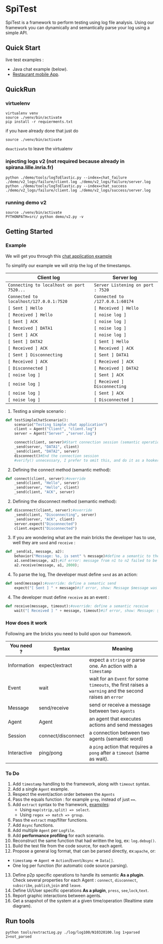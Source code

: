 # SpiTest

SpiTest is a framework to perform testing using log file analysis.
Using our framework you can dynamically and semantically parse your log using a simple API.
## Quick Start

live  test examples :
  - Java chat example (below).
  - [Restaurant mobile App](https://github.com/nsvir/logTest/wiki/Testing-a-mobile-App).

## QuickRun

### virtuelenv
```
virtualenv venv
source ./venv/bin/activate
pip install -r requierments.txt
```
if you have already done that just do
```
source ./venv/bin/activate
```

`deactivate` to leave the virtualenv

### injecting logs v2 (not required because already in spirana.lille.inria.fr)
```
python ./demo/tools/logToElastic.py --index=chat_failure ./demo/v2_logs/failure/client.log ./demo/v2_logs/failure/server.log
python ./demo/tools/logToElastic.py --index=chat_success ./demo/v2_logs/failure/client.log ./demo/v2_logs/success/server.log
```

### running demo v2
```
source ./venv/bin/activate
PYTHONPATH=src/ python demo/v2.py -v
```


## Getting Started
### Example

We will get you through this [chat application example](https://repl.it/Ndgo/2)

To simplify our example we will strip the log of the timestamps.

Client log  |  Server log
--|--
`Connecting to localhost on port 7520...`|`Server Listening on port : 7520`
`Connected to localhost/127.0.0.1:7520`|`Connected to /127.0.0.1:60174`
`[ Sent ] Hello`|`[ Received ] Hello`
`[ Received ] Hello`|`[ noise log ]`
`[ Sent ] ACK`|`[ noise log ]`
`[ Received ] DATA1`|`[ noise log ]`
`[ Sent ] ACK`|`[ noise log ]`
`[ Sent ] DATA2`|`[ Sent ] Hello`
`[ Received ] ACK`|`[ Received ] ACK`
`[ Sent ] Disconnecting`|`[ Sent ] DATA1`
`[ Received ] ACK`|`[ Received ] ACK`
`[ Disconnected ]`|  `[ Received ] DATA2`
  `[ noise log ]` |`[ Sent ] ACK`
  `[ noise log ]` |`[ Received ] Disconnecting`
  `[ noise log ]` |`[ Sent ] ACK`
  `[ noise log ]` |`[ Disconnected ]`

1. Testing a simple scenario :
```python
def testSimpleChatScenario():
    scenario("Testing Simple chat application")
    client = Agent("Client", "client.log")
    server = Agent("Server" ,"server.log")

    connect(client, server)#Start connection session (semantic operation)
    _send(server, "DATA1", client)
    _send(client, "DATA2", server)
    disconnect()#End the connection session
    #verify() unnecessary, I prefer to omit this, and do it as a hooker after each scenario
```
2. Defining the connect method (semantic method):
```python
def connect(client, server):#override
    _send(client, "Hello", server)
    _send(server, "Hello", client)
    _send(client, "ACK", server)
```
2. Defining the disconnect method (semantic method):
```python
def disconnect(client, server):#override
    _send(client, "Disconnecting", server)
    _send(server, "ACK", client)
    server.expect("Disconnected")
    client.expect("Disconnected")
```
3. If you are wondering what are the main bricks the developer has to use, well they are `send` and `receive` :
```python
def _send(a1, message, a2):
    behavior("Message: %s, is sent" % message)#define a semantic to the added behavior
    a1.send(message, a2);#if error: message from n1 to n2 failed to be sent
    a2.receive(message, a1, 2000);
```
4. To parse the log, The developer must define `send` as an action:
```python
def send(message):#override: define a semantic send
    expect("[ Sent ] " + message)#if error, show: Message $message was not sent between $self.source and $self.target.
```
4. The developer must define `receive` as an event :
```python
def receive(message, timeout):#override: define a semantic receive
    wait("[ Received ] " + message, timeout)#if error, show: Message: $message  between $self.source and $self.target, was not received after $timeout ms.
```

### How does it work
Following are the bricks you need to build upon our framework.

You need ?  |  Syntax |  Meaning
--|---|--
Information  | expect/extract  |  expect a `string` or parse one. An action with a `timestamp`
Event  |  wait |  wait for an `Event` for some `timeouts`, the first raises a `warning` and the second raises an `error`
Message  | send/receive  |  send or receive a message between two `Agents`
Agent  |  Agent |  an agent that executes actions and send messages
Session  | connect/disconnect  |  a connection between two agents (semantic word)
Interactive  | ping/pong  |  a `ping` action that requires a `pong` after a `timeout` (same as wait).

### To Do
1.  Add `timestamp` handling to the framework, along with `timeout` syntax.
2. Add a single `Agent` example.
3. Respect the event/action order between the `Agents`
4. Pass the equals function : for example `grep`, instead of just `==`.
5. Add `extract` syntax to the framework, [examples](https://stackoverflow.com/questions/6260777/python-regex-to-parse-string-and-return-tuple):
    * Using `map(strip,split) => select`.
    * Using `regex => match => group`.
6. Pass the `extract` map/filter functions.
7. Add `Async` functions.
8. Add multiple `Agent` per `LogFile`.
9. Add **performance profiling** for each scenario.
10. Reconstruct the same function that had written the log, ex: `log.debug()`.
11. Build the test file from the code source, for each agent.
12. Propose a general log format, that can be parsed directly, ex:`apache`, or:
  * `timestamp` => `Agent` => `Action`/`Event`/`Async` => `Data[]`.
  * One log per function (for automatic code source parsing).
13. Define p2p specific operations to handle its semantic **As a plugin**. Check several properties for each Agent : `connect`, `disconnect`, `subscribe`, `publish`,`join` and `leave`.
14. Define Ui/User specific operations **As a plugin**, `press`, `see`,`lock`,`text`.
15. Report graphic interactions between agents.
16. Get a snapshot of the system at a given time/operation (Realtime state diagram).


## Run tools

`python tools/extractLog.py ./log/log100/N10320100.log 1>parsed 2>not_parsed`
